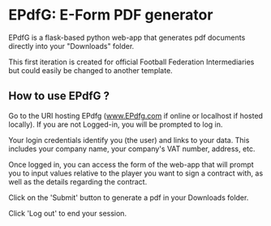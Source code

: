 # EPdfG: E-Form PDF generator
EPdfG is a flask-based python web-app that generates pdf documents directly into your "Downloads" folder.

This first iteration is created for official Football Federation Intermediaries but could easily be changed to another template.

## How to use EPdfG ?
Go to the URI hosting EPdfg (www.EPdfg.com if online or localhost if hosted locally). If you are not Logged-in, you will be prompted to log in.

Your login credentials identify you (the user) and links to your data. This includes your company name, your company's VAT number, address, etc.

Once logged in, you can access the form of the web-app that will prompt you to input values relative to the player you want to sign a contract with, as well as the details regarding the contract.

Click on the 'Submit' button to generate a pdf in your Downloads folder.

Click 'Log out' to end your session.
